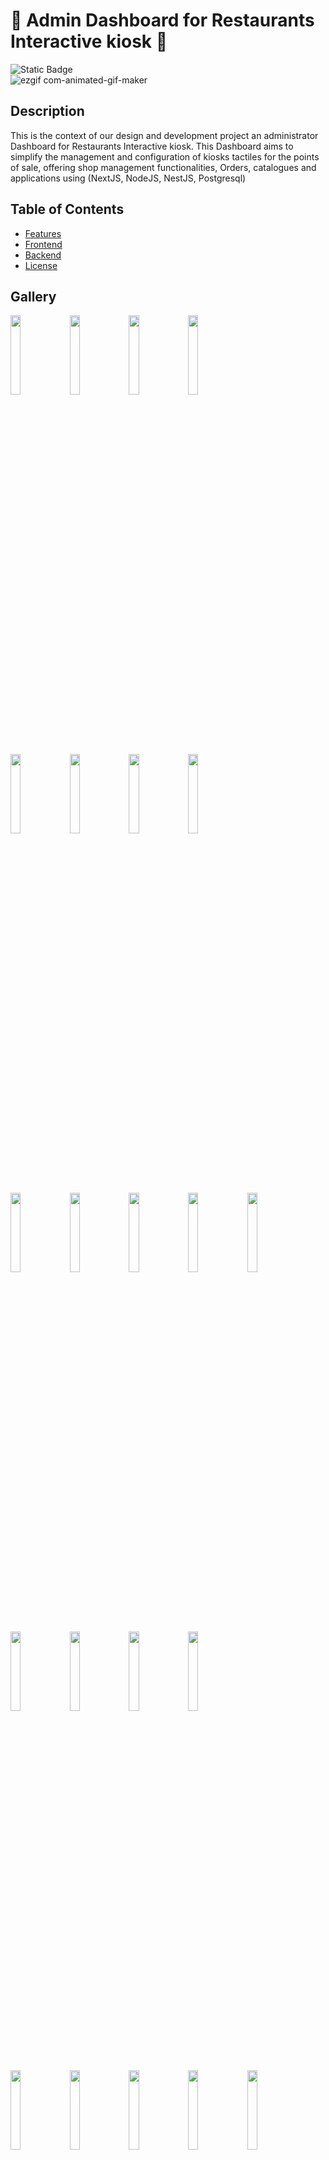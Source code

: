# :hamburger: Admin Dashboard for Restaurants Interactive kiosk :fork_and_knife:
  ![Static Badge](https://img.shields.io/badge/Typescript-100%25-blue) <br/>
![ezgif com-animated-gif-maker](https://github.com/user-attachments/assets/8fff6cba-32ae-42c1-8f17-ce3bf775fa24)


  
  ## Description 

This is the context of our design and development project an administrator Dashboard for Restaurants Interactive kiosk. This Dashboard aims to simplify the management and configuration of kiosks tactiles for the points of sale, offering shop management functionalities, Orders, catalogues and applications
using (NextJS, NodeJS, NestJS, Postgresql)
  ## Table of Contents
  * [Features](#features)
  * [Frontend](#frontend)
  * [Backend](#backend)
  * [License](#license)
  
  ## Gallery
<img src="https://github.com/user-attachments/assets/8d1ab192-a7f1-40e7-b2c0-2d7dabe8d286" width="18%">
<img src="https://github.com/user-attachments/assets/b1505877-b52a-468b-9f64-cad7b36cb655" width="18%">
<img src="https://github.com/user-attachments/assets/e0b7e430-9b6d-487f-a514-808d566bc8c7" width="18%">
<img src="https://github.com/user-attachments/assets/43bbcf92-b288-4e96-bd95-9d8e15128b56" width="18%"><br/>
<img src="https://github.com/user-attachments/assets/862b24c8-2f60-4b02-a1c5-ccbedc490a32" width="18%">
<img src="https://github.com/user-attachments/assets/a9a7a8fe-ae68-47da-8dd9-b432dbae5b2d" width="18%">
<img src="https://github.com/user-attachments/assets/85b624a5-5987-40d7-8ab4-5f64a0b30fb9" width="18%">
<img src="https://github.com/user-attachments/assets/adb90901-4551-404e-9829-0c96a8dde624" width="18%"><br/>
<img src="https://github.com/user-attachments/assets/3bd0bab2-6546-4c03-94dd-cf38a9eb2abc" width="18%">
<img src="https://github.com/user-attachments/assets/90c7cc62-f15f-466d-9ce2-8aa7d397e920" width="18%">
<img src="https://github.com/user-attachments/assets/796bb268-d93e-4744-bd43-3a0129ddc187" width="18%">
<img src="https://github.com/user-attachments/assets/7deaeb8a-a711-46d8-a489-274ff74834d1" width="18%">
<img src="https://github.com/user-attachments/assets/54a7dce3-93f8-4d7c-901f-ef5eb3186844" width="18%">
<img src="https://github.com/user-attachments/assets/c588e8a3-aae4-4e84-8cff-2e76e4eb0a4e" width="18%">
<img src="https://github.com/user-attachments/assets/800c1d54-a4a3-45c9-b294-218ce51d2094" width="18%">
<img src="https://github.com/user-attachments/assets/84d4c016-3d8b-4c2c-937d-ffdcca405ad4" width="18%">
<img src="https://github.com/user-attachments/assets/f3e05dd4-50e0-4304-87c4-26383664b195" width="18%"><br/>
<img src="https://github.com/user-attachments/assets/d9df5e34-6759-479c-a995-557373e81c8c" width="18%">
<img src="https://github.com/user-attachments/assets/14463325-a8bb-45cb-a368-d3a2b251bfd4" width="18%">
<img src="https://github.com/user-attachments/assets/f614a0e2-490b-4d61-a5f0-084d2b133fac" width="18%">
<img src="https://github.com/user-attachments/assets/53b16280-3082-4f1e-9630-85deaaf81cb9" width="18%">
<img src="https://github.com/user-attachments/assets/c04e977d-21d7-4187-81ce-c929956d04ef" width="18%">
<img src="https://github.com/user-attachments/assets/9561a46a-41f1-45c9-bc3d-2177f583a0fb" width="18%">
<img src="https://github.com/user-attachments/assets/e04580fa-ad1d-4c97-bdc7-955e4786c25b" width="18%">
<img src="https://github.com/user-attachments/assets/ab6a49b1-1361-4350-a4f2-5a16e613e89f" width="18%">
<img src="https://github.com/user-attachments/assets/543a6815-5088-4257-ac48-d2d653a10dcc" width="18%">

  ## Features
  
 Some of the cool features of this Admin Dashboard for Restaurants:
* :hamburger: User registration and authentication
* :hamburger: Hashing password for security
* :hamburger: Session control
* :hamburger: CRUD operations (create, read, update and delete)
* :hamburger: Search using filters
* :hamburger: Upload images to the server
* :hamburger: Credit Card implementation
* :hamburger: Delivrect Delivery
  
## Frontend 

* Built stable and maintainable code base using Nextjs
* Authenticate: This module allows administrators to authenticate to access the application.
* Manage your profile: This module allows administrators to manage their profile and their personal information.
* Manage Restaurant Settings: This module allows you to manage the schedules of the restaurant, ensuring real-time updates of opening hours and of closure.
* Manage orders: This module manages customer orders, including the handling of deliveries via services such as Uber.
* Manage catalogs: This module allows you to manage the items available in the store, facilitating visibility, suspending sales, editing and deleting products.
* Manage kiosk applications: This module provides the management of kiosks tactiles, allowing the configuration and maintenance of equipment for ensure their proper functioning.
* API consumption with axios.
* Code reusable components.
* Designed front - end with Mobile First.
* Use axios to fetch the API.
* Some of the packages used:
    1. React icons.
    2. React loading.
    3. React responsive carousel.
    4. React scroll.
    5. Styled components.
    6. React router dom.
    7. Ant Design  

## Backend


* Developed using M V C.
* CRUD operations
* Hashed and salted passwords for security (bcrypt).
* Nodemailer
* JSON Web Token
* TypeORM

## License

MIT

---
